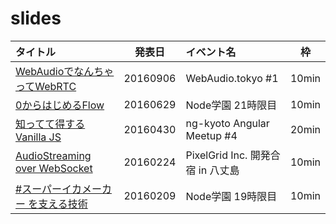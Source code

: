 # slides

|タイトル|発表日|イベント名|枠|
|:-------|:----:|:---------|:-:|
|[WebAudioでなんちゃってWebRTC](http://leader22.github.io/slides/webaudio_tokyo-1/)|20160906|WebAudio.tokyo #1|10min|
|[0からはじめるFlow](http://leader22.github.io/slides/node_gakuen-21/)|20160629|Node学園 21時限目|10min|
|[知ってて得するVanilla JS](http://leader22.github.io/slides/ng_kyoto-4/)|20160430|ng-kyoto Angular Meetup #4|20min|
|[AudioStreaming over WebSocket](http://leader22.github.io/slides/asows/)|20160224|PixelGrid Inc. 開発合宿 in 八丈島|10min|
|[#スーパーイカメーカー を支える技術](http://leader22.github.io/slides/node_gakuen-19/)|20160209|Node学園 19時限目|10min|
